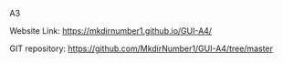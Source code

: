 A3


Website Link: https://mkdirnumber1.github.io/GUI-A4/

GIT repository: https://github.com/MkdirNumber1/GUI-A4/tree/master